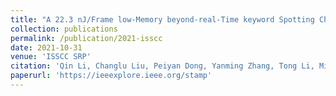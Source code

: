 ```yaml
---
title: "A 22.3 nJ/Frame low-Memory beyond-real-Time keyword Spotting Chip with Configurable Feature Extraction and Distributed Perceptual Computation"
collection: publications
permalink: /publication/2021-isscc
date: 2021-10-31
venue: 'ISSCC SRP'
citation: 'Qin Li, Changlu Liu, Peiyan Dong, Yanming Zhang, Tong Li, Minda Yang, Fei Qiao, Yanzhi Wang, Li Luo, Huazhong Yang'
paperurl: 'https://ieeexplore.ieee.org/stamp'
---
```


